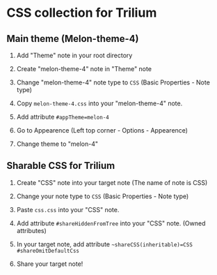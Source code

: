 # CSS collection for Trilium

## Main theme (Melon-theme-4)

1. Add "Theme" note in your root directory

2. Create "melon-theme-4" note in "Theme" note

3. Change "melon-theme-4" note type to `CSS` (Basic Properties - Note type)

4. Copy `melon-theme-4.css` into your "melon-theme-4" note.

5. Add attribute `#appTheme=melon-4`

6. Go to Appearence (Left top corner - Options - Appearence)

7. Change theme to "melon-4"


## Sharable CSS for Trilium

1. Create "CSS" note into your target note (The name of note is CSS)

2. Change your note type to `CSS` (Basic Properties - Note type)

3. Paste `css.css` into your "CSS" note.

4. Add attribute `#shareHiddenFromTree` into your "CSS" note. (Owned attributes)

5. In your target note, add attribute `~shareCSS(inheritable)=CSS #shareOmitDefaultCss`

6. Share your target note!
